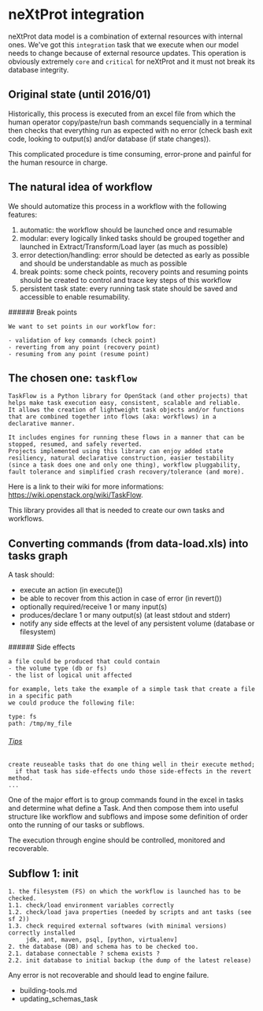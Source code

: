 # neXtProt integration

neXtProt data model is a combination of external resources with internal ones.
We've got this `integration` task that we execute when our model needs to change because of external resource updates.
This operation is obviously extremely `core` and `critical` for neXtProt and it must not break its database integrity.

Original state (until 2016/01)
------------------------------

Historically, this process is executed from an excel file from which the human operator copy/paste/run bash commands sequencially
in a terminal then checks that everything run as expected with no error (check bash exit code, looking to output(s) and/or database (if state changes)).

This complicated procedure is time consuming, error-prone and painful for the human resource in charge.

The natural idea of workflow
----------------------------

We should automatize this process in a workflow with the following features:

1. automatic: the workflow should be launched once and resumable
2. modular: every logically linked tasks should be grouped together and launched in Extract/Transform/Load layer (as much as possible)
3. error detection/handling: error should be detected as early as possible and should be understandable as much as possible
4. break points: some check points, recovery points and resuming points should be created to control and trace key steps of this workflow
5. persistent task state: every running task state should be saved and accessible to enable resumability.

###### Break points

    We want to set points in our workflow for:

    - validation of key commands (check point)
    - reverting from any point (recovery point)
    - resuming from any point (resume point)

The chosen one: `taskflow`
--------------------------

```
TaskFlow is a Python library for OpenStack (and other projects) that helps make task execution easy, consistent, scalable and reliable.
It allows the creation of lightweight task objects and/or functions that are combined together into flows (aka: workflows) in a declarative manner.

It includes engines for running these flows in a manner that can be stopped, resumed, and safely reverted.
Projects implemented using this library can enjoy added state resiliency, natural declarative construction, easier testability
(since a task does one and only one thing), workflow pluggability, fault tolerance and simplified crash recovery/tolerance (and more).
```

Here is a link to their wiki for more informations: https://wiki.openstack.org/wiki/TaskFlow.

This library provides all that is needed to create our own tasks and workflows.


Converting commands (from data-load.xls) into tasks graph
---------------------------------------------------------

A task should:

- execute an action (in execute())
- be able to recover from this action in case of error (in revert())
- optionally required/receive 1 or many input(s)
- produces/declare 1 or many output(s) (at least stdout and stderr)
- notify any side effects at the level of any persistent volume (database or filesystem)

###### Side effects

    a file could be produced that could contain
    - the volume type (db or fs)
    - the list of logical unit affected

    for example, lets take the example of a simple task that create a file in a specific path
    we could produce the following file:

    type: fs
    path: /tmp/my_file

###### [Tips](https://wiki.openstack.org/wiki/TaskFlow/Best_practices)
    create reuseable tasks that do one thing well in their execute method;
      if that task has side-effects undo those side-effects in the revert method.
    ...

One of the major effort is to group commands found in the excel in tasks and determine what define a Task.
And then compose them into useful structure like workflow and subflows and impose some definition of order
onto the running of our tasks or subflows.

The execution through engine should be controlled, monitored and recoverable.

Subflow 1: init
---------------

    1. the filesystem (FS) on which the workflow is launched has to be checked.
    1.1. check/load environment variables correctly
    1.2. check/load java properties (needed by scripts and ant tasks (see sf 2))
    1.3. check required external softwares (with minimal versions) correctly installed
         jdk, ant, maven, psql, [python, virtualenv]
    2. the database (DB) and schema has to be checked too.
    2.1. database connectable ? schema exists ?
    2.2. init database to initial backup (the dump of the latest release)

Any error is not recoverable and should lead to engine failure.

- building-tools.md
- updating_schemas_task

